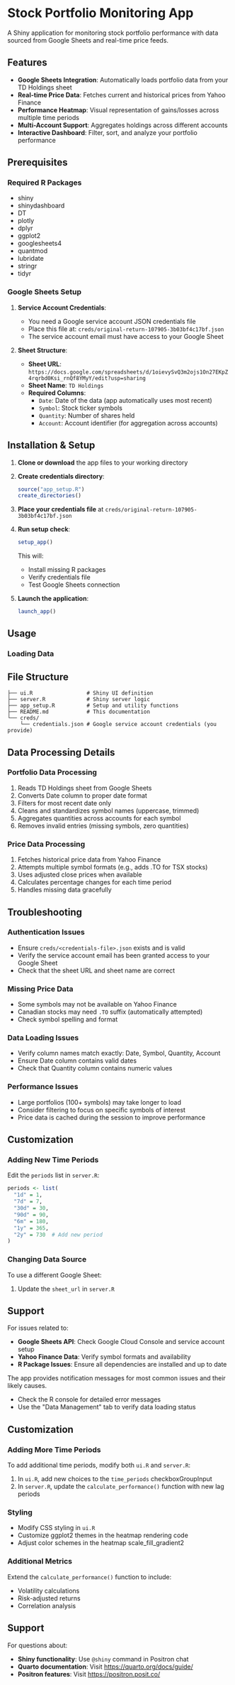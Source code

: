 # Stock Portfolio Monitoring App

A Shiny application for monitoring stock portfolio performance with data sourced from Google Sheets and real-time price feeds.

## Features

- **Google Sheets Integration**: Automatically loads portfolio data from your TD Holdings sheet
- **Real-time Price Data**: Fetches current and historical prices from Yahoo Finance
- **Performance Heatmap**: Visual representation of gains/losses across multiple time periods
- **Multi-Account Support**: Aggregates holdings across different accounts
- **Interactive Dashboard**: Filter, sort, and analyze your portfolio performance

## Prerequisites

### Required R Packages
- shiny
- shinydashboard  
- DT
- plotly
- dplyr
- ggplot2
- googlesheets4
- quantmod
- lubridate
- stringr
- tidyr

### Google Sheets Setup

1. **Service Account Credentials**:
   - You need a Google service account JSON credentials file
   - Place this file at: `creds/original-return-107905-3b03bf4c17bf.json`
   - The service account email must have access to your Google Sheet

2. **Sheet Structure**:
   - **Sheet URL**: `https://docs.google.com/spreadsheets/d/1oievySvQ3m2ojs1On27EKpZ4rqrbd0Ksi_rnQf8YMyY/edit?usp=sharing`
   - **Sheet Name**: `TD Holdings`
   - **Required Columns**:
     - `Date`: Date of the data (app automatically uses most recent)
     - `Symbol`: Stock ticker symbols
     - `Quantity`: Number of shares held
     - `Account`: Account identifier (for aggregation across accounts)

## Installation & Setup

1. **Clone or download** the app files to your working directory

2. **Create credentials directory**:
   ```r
   source("app_setup.R")
   create_directories()
   ```

3. **Place your credentials file** at `creds/original-return-107905-3b03bf4c17bf.json`

4. **Run setup check**:
   ```r
   setup_app()
   ```
   This will:
   - Install missing R packages
   - Verify credentials file
   - Test Google Sheets connection

5. **Launch the application**:
   ```r
   launch_app()
   ```

## Usage

### Loading Data
## File Structure

```
├── ui.R                 # Shiny UI definition
├── server.R             # Shiny server logic  
├── app_setup.R          # Setup and utility functions
├── README.md            # This documentation
└── creds/
    └── credentials.json # Google service account credentials (you provide)
```

## Data Processing Details

### Portfolio Data Processing
1. Reads TD Holdings sheet from Google Sheets
2. Converts Date column to proper date format
3. Filters for most recent date only
4. Cleans and standardizes symbol names (uppercase, trimmed)
5. Aggregates quantities across accounts for each symbol
6. Removes invalid entries (missing symbols, zero quantities)

### Price Data Processing
1. Fetches historical price data from Yahoo Finance
2. Attempts multiple symbol formats (e.g., adds .TO for TSX stocks)
3. Uses adjusted close prices when available
4. Calculates percentage changes for each time period
5. Handles missing data gracefully

## Troubleshooting

### Authentication Issues
- Ensure `creds/<credentials-file>.json` exists and is valid
- Verify the service account email has been granted access to your Google Sheet
- Check that the sheet URL and sheet name are correct

### Missing Price Data
- Some symbols may not be available on Yahoo Finance
- Canadian stocks may need `.TO` suffix (automatically attempted)
- Check symbol spelling and format

### Data Loading Issues
- Verify column names match exactly: Date, Symbol, Quantity, Account
- Ensure Date column contains valid dates
- Check that Quantity column contains numeric values

### Performance Issues
- Large portfolios (100+ symbols) may take longer to load
- Consider filtering to focus on specific symbols of interest
- Price data is cached during the session to improve performance

## Customization

### Adding New Time Periods
Edit the `periods` list in `server.R`:
```r
periods <- list(
  "1d" = 1,
  "7d" = 7,
  "30d" = 30,
  "90d" = 90,
  "6m" = 180,
  "1y" = 365,
  "2y" = 730  # Add new period
)
```

### Changing Data Source
To use a different Google Sheet:
1. Update the `sheet_url` in `server.R`
## Support

For issues related to:
- **Google Sheets API**: Check Google Cloud Console and service account setup
- **Yahoo Finance Data**: Verify symbol formats and availability
- **R Package Issues**: Ensure all dependencies are installed and up to date

The app provides notification messages for most common issues and their likely causes.
- Check the R console for detailed error messages
- Use the "Data Management" tab to verify data loading status

## Customization

### Adding More Time Periods
To add additional time periods, modify both `ui.R` and `server.R`:

1. In `ui.R`, add new choices to the `time_periods` checkboxGroupInput
2. In `server.R`, update the `calculate_performance()` function with new lag periods

### Styling
- Modify CSS styling in `ui.R` 
- Customize ggplot2 themes in the heatmap rendering code
- Adjust color schemes in the heatmap scale_fill_gradient2

### Additional Metrics
Extend the `calculate_performance()` function to include:
- Volatility calculations
- Risk-adjusted returns
- Correlation analysis

## Support

For questions about:
- **Shiny functionality**: Use `@shiny` command in Positron chat
- **Quarto documentation**: Visit https://quarto.org/docs/guide/
- **Positron features**: Visit https://positron.posit.co/